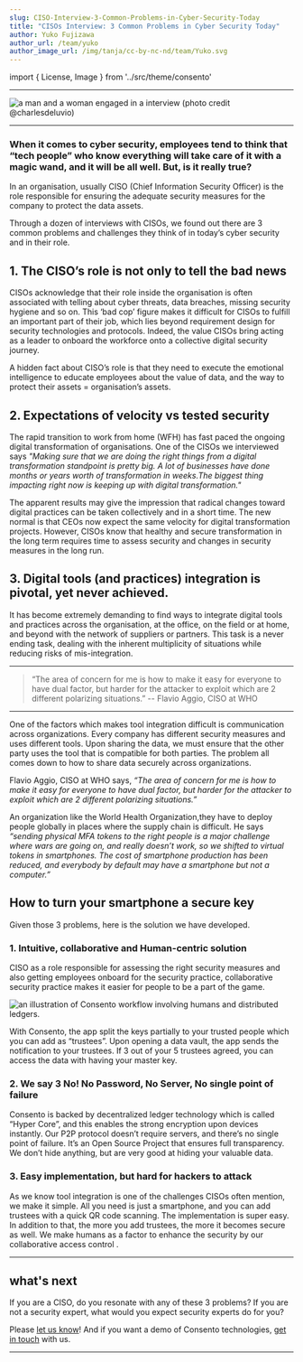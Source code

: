 ```yaml
---
slug: CISO-Interview-3-Common-Problems-in-Cyber-Security-Today
title: "CISOs Interview: 3 Common Problems in Cyber Security Today"
author: Yuko Fujizawa
author_url: /team/yuko
author_image_url: /img/tanja/cc-by-nc-nd/team/Yuko.svg
---
```


import { License, Image } from '../src/theme/consento'

--- 

<Image
  src="/img/external/unsplash/Charles-Deluvio-interview-sessions.png"
  caption=""
  alt="a man and a woman engaged in a interview (photo credit @charlesdeluvio)"
/>

---

### When it comes to cyber security, employees tend to think that “tech people” who know everything will take care of it with a magic wand, and it will be all well. But, is it really true?

In an organisation, usually CISO (Chief Information Security Officer) is the role responsible for ensuring the adequate security measures for the company to protect the data assets. 

Through a dozen of interviews with CISOs, we found out there are 3 common problems and challenges they think of in today’s cyber security and in their role.

## 1. The CISO’s role is not only to tell the bad news

CISOs acknowledge that their role inside the organisation is often associated with telling about cyber threats, data breaches, missing security hygiene and so on. This ‘bad cop’ figure makes it difficult for CISOs to fulfill an important part of their job, which lies beyond requirement design for security technologies and protocols. Indeed, the value CISOs bring acting as a leader to onboard the workforce onto a collective digital security journey.

A hidden fact about CISO’s role is that they need to execute the emotional intelligence to educate employees about the value of data, and the way to protect their assets = organisation’s assets.

## 2. Expectations of velocity vs tested security

The rapid transition to work from home (WFH) has fast paced the ongoing digital transformation of organisations. One of the CISOs we interviewed says *"Making sure that we are doing the right things from a digital transformation standpoint is pretty big. A lot of businesses have done months or years worth of transformation in weeks.The biggest thing impacting right now is keeping up with digital transformation."*

The apparent results may give the impression that radical changes toward digital practices can be taken collectively and in a short time. The new normal is that CEOs now expect the same velocity for digital transformation projects. However, CISOs know that healthy and secure transformation in the long term requires time to assess security and changes in security measures in the long run.

## 3. Digital tools (and practices) integration is pivotal, yet never achieved.

It has become extremely demanding to find ways to integrate digital tools and practices across the organisation, at the office, on the field or at home, and beyond with the network of suppliers or partners. This task is a never ending task, dealing with the inherent multiplicity of situations while reducing risks of mis-integration. 

--- 

> “The area of concern for me is how to make it easy for everyone to have dual factor, but harder for the attacker to exploit which are 2 different polarizing situations.”  --  Flavio Aggio, CISO at WHO

--- 

One of the factors which makes tool integration difficult is communication across organizations. Every company has different security measures and uses different tools. Upon sharing the data, we must ensure that the other party uses the tool that is compatible for both parties. The problem all comes down to how to share data securely across organizations.

Flavio Aggio, CISO at WHO says, *“The area of concern for me is how to make it easy for everyone to have dual factor, but harder for the attacker to exploit which are 2 different polarizing situations.”*

An organization like the World Health Organization,they have to deploy people globally in places where the supply chain is difficult. He says *“sending physical MFA tokens to the right people is a major challenge where wars are going on, and really doesn’t work, so we shifted to virtual tokens in smartphones. The cost of smartphone production has been reduced, and everybody by default may have a smartphone but not a computer.”*

## How to turn your smartphone a secure key

Given those 3 problems, here is the solution we have developed.

### 1. Intuitive, collaborative and Human-centric solution

CISO as a role responsible for assessing the right security measures and also getting employees onboard for the security practice, collaborative security practice makes it easier for people to be a part of the game.

<Image
  src="/img/consento/cc-by-nc-nd/dictributed-ledger-made-easy-for-humans.png"
  caption="Consento ledger distributes responsibility between humans."
  alt="an illustration of Consento workflow involving humans and distributed ledgers."
/>


With Consento, the app split the keys partially to your trusted people which you can add as “trustees”. Upon opening a data vault, the app sends the notification to your trustees. If 3 out of your 5 trustees agreed, you can access the data with having your master key.

### 2. We say 3 No! No Password, No Server, No single point of failure

Consento is backed by decentralized ledger technology which is called “Hyper Core”, and this enables the strong encryption upon devices instantly. Our P2P protocol doesn’t require servers, and there’s no single point of failure. It’s an Open Source Project that ensures full transparency. We don’t hide anything, but are very good at hiding your valuable data.

### 3. Easy implementation, but hard for hackers to attack

As we know tool integration is one of the challenges CISOs often mention, we make it simple. All you need is just a smartphone, and you can add trustees with a quick QR code scanning. The implementation is super easy. In addition to that, the more you add trustees, the more it becomes secure as well. We make humans as a factor to enhance the security by our collaborative access control .

---

## what's next

If you are a CISO, do you resonate with any of these 3 problems? If you are not a security expert, what would you expect security experts do for you? 

Please <a href="https://keybase.io/team/consento">let us know</a>! And if you want a demo of Consento technologies, <a href="mailto:yuko@consento.org; keepsafe@consento.org">get in touch</a> with us.

--- 

<License author="marc" year="2021" license="CC-BY-NC-SA" />

